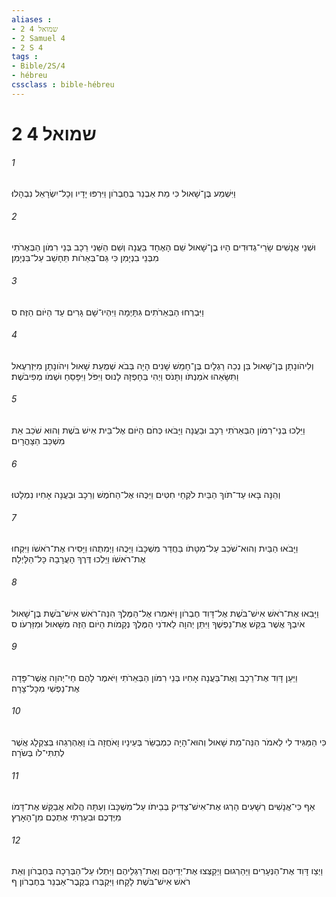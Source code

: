 ```yaml
---
aliases : 
- 2 שמואל 4
- 2 Samuel 4
- 2 S 4
tags : 
- Bible/2S/4
- hébreu
cssclass : bible-hébreu
---
```


# 2 שמואל 4

###### 1
וַיִּשְׁמַע בֶּן־שָׁאוּל כִּי מֵת אַבְנֵר בְּחֶבְרֹון וַיִּרְפּוּ יָדָיו וְכָל־יִשְׂרָאֵל נִבְהָלוּ׃
###### 2
וּשְׁנֵי אֲנָשִׁים שָׂרֵי־גְדוּדִים הָיוּ בֶן־שָׁאוּל שֵׁם הָאֶחָד בַּעֲנָה וְשֵׁם הַשֵּׁנִי רֵכָב בְּנֵי רִמֹּון הַבְּאֶרֹתִי מִבְּנֵי בִנְיָמִן כִּי גַּם־בְּאֵרֹות תֵּחָשֵׁב עַל־בִּנְיָמִן׃
###### 3
וַיִּבְרְחוּ הַבְּאֵרֹתִים גִּתָּיְמָה וַיִּהְיוּ־שָׁם גָּרִים עַד הַיֹּום הַזֶּה׃ ס
###### 4
וְלִיהֹונָתָן בֶּן־שָׁאוּל בֵּן נְכֵה רַגְלָיִם בֶּן־חָמֵשׁ שָׁנִים הָיָה בְּבֹא שְׁמֻעַת שָׁאוּל וִיהֹונָתָן מִיִּזְרְעֶאל וַתִּשָּׂאֵהוּ אֹמַנְתֹּו וַתָּנֹס וַיְהִי בְּחָפְזָהּ לָנוּס וַיִּפֹּל וַיִּפָּסֵחַ וּשְׁמֹו מְפִיבֹשֶׁת׃
###### 5
וַיֵּלְכוּ בְּנֵי־רִמֹּון הַבְּאֵרֹתִי רֵכָב וּבַעֲנָה וַיָּבֹאוּ כְּחֹם הַיֹּום אֶל־בֵּית אִישׁ בֹּשֶׁת וְהוּא שֹׁכֵב אֵת מִשְׁכַּב הַצָּהֳרָיִם׃
###### 6
וְהֵנָּה בָּאוּ עַד־תֹּוךְ הַבַּיִת לֹקְחֵי חִטִּים וַיַּכֻּהוּ אֶל־הַחֹמֶשׁ וְרֵכָב וּבַעֲנָה אָחִיו נִמְלָטוּ׃
###### 7
וַיָּבֹאוּ הַבַּיִת וְהוּא־שֹׁכֵב עַל־מִטָּתֹו בַּחֲדַר מִשְׁכָּבֹו וַיַּכֻּהוּ וַיְמִתֻהוּ וַיָּסִירוּ אֶת־רֹאשֹׁו וַיִּקְחוּ אֶת־רֹאשֹׁו וַיֵּלְכוּ דֶּרֶךְ הָעֲרָבָה כָּל־הַלָּיְלָה׃
###### 8
וַיָּבִאוּ אֶת־רֹאשׁ אִישׁ־בֹּשֶׁת אֶל־דָּוִד חֶבְרֹון וַיֹּאמְרוּ אֶל־הַמֶּלֶךְ הִנֵּה־רֹאשׁ אִישׁ־בֹּשֶׁת בֶּן־שָׁאוּל אֹיִבְךָ אֲשֶׁר בִּקֵּשׁ אֶת־נַפְשֶׁךָ וַיִּתֵּן יְהוָה לַאדֹנִי הַמֶּלֶךְ נְקָמֹות הַיֹּום הַזֶּה מִשָּׁאוּל וּמִזַּרְעֹו׃ ס
###### 9
וַיַּעַן דָּוִד אֶת־רֵכָב וְאֶת־בַּעֲנָה אָחִיו בְּנֵי רִמֹּון הַבְּאֵרֹתִי וַיֹּאמֶר לָהֶם חַי־יְהוָה אֲשֶׁר־פָּדָה אֶת־נַפְשִׁי מִכָּל־צָרָה׃
###### 10
כִּי הַמַּגִּיד לִי לֵאמֹר הִנֵּה־מֵת שָׁאוּל וְהוּא־הָיָה כִמְבַשֵּׂר בְּעֵינָיו וָאֹחֲזָה בֹו וָאֶהְרְגֵהוּ בְּצִקְלָג אֲשֶׁר לְתִתִּי־לֹו בְּשֹׂרָה׃
###### 11
אַף כִּי־אֲנָשִׁים רְשָׁעִים הָרְגוּ אֶת־אִישׁ־צַדִּיק בְּבֵיתֹו עַל־מִשְׁכָּבֹו וְעַתָּה הֲלֹוא אֲבַקֵּשׁ אֶת־דָּמֹו מִיֶּדְכֶם וּבִעַרְתִּי אֶתְכֶם מִן־הָאָרֶץ׃
###### 12
וַיְצַו דָּוִד אֶת־הַנְּעָרִים וַיַּהַרְגוּם וַיְקַצְּצוּ אֶת־יְדֵיהֶם וְאֶת־רַגְלֵיהֶם וַיִּתְלוּ עַל־הַבְּרֵכָה בְּחֶבְרֹון וְאֵת רֹאשׁ אִישׁ־בֹּשֶׁת לָקָחוּ וַיִּקְבְּרוּ בְקֶבֶר־אַבְנֵר בְּחֶבְרֹון׃ ף
